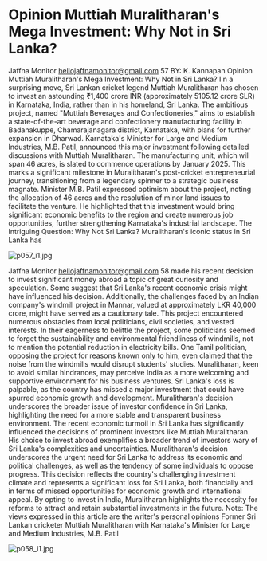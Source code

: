 # Opinion Muttiah Muralitharan's Mega Investment: Why Not in Sri Lanka?

Jaffna Monitor
hellojaffnamonitor@gmail.com
57
BY: 
K. Kannapan
Opinion
Muttiah Muralitharan's 
Mega Investment: 
Why Not in Sri Lanka?
I
n a surprising move, Sri Lankan cricket 
legend Muttiah Muralitharan has chosen 
to invest an astounding ₹1,400 crore INR 
(approximately 5105.12 crore SLR) in 
Karnataka, India, rather than in his homeland, 
Sri Lanka.
The ambitious project, named "Muttiah 
Beverages and Confectioneries," aims to 
establish a state-of-the-art beverage and 
confectionery manufacturing facility in 
Badanakuppe, Chamarajanagara district, 
Karnataka, with plans for further expansion in 
Dharwad.
Karnataka's Minister for Large and Medium 
Industries, M.B. Patil, announced this major 
investment following detailed discussions with 
Muttiah Muralitharan. The manufacturing 
unit, which will span 46 acres, is slated to 
commence operations by January 2025. This 
marks a significant milestone in Muralitharan's 
post-cricket entrepreneurial journey, 
transitioning from a legendary spinner to a 
strategic business magnate.
Minister M.B. Patil expressed optimism about 
the project, noting the allocation of 46 acres 
and the resolution of minor land issues to 
facilitate the venture. He highlighted that this 
investment would bring significant economic 
benefits to the region and create numerous 
job opportunities, further strengthening 
Karnataka's industrial landscape.
The Intriguing Question: Why Not Sri 
Lanka?
Muralitharan's iconic status in Sri Lanka has

![p057_i1.jpg](images_out/022_opinion_muttiah_muralitharans_mega_investment_why_/p057_i1.jpg)

Jaffna Monitor
hellojaffnamonitor@gmail.com
58
made his recent decision to invest significant 
money abroad a topic of great curiosity and 
speculation. Some suggest that Sri Lanka's 
recent economic crisis might have influenced 
his decision. Additionally, the challenges 
faced by an Indian company's windmill 
project in Mannar, valued at approximately 
LKR 40,000 crore, might have served as a 
cautionary tale.
This project encountered numerous obstacles 
from local politicians, civil societies, and 
vested interests. In their eagerness to belittle 
the project, some politicians seemed to 
forget the sustainability and environmental 
friendliness of windmills, not to mention the 
potential reduction in electricity bills. 
One Tamil politician, opposing the project for 
reasons known only to him, even claimed that 
the noise from the windmills would disrupt 
students' studies. Muralitharan, keen to avoid 
similar hindrances, may perceive India as a 
more welcoming and supportive environment 
for his business ventures.
Sri Lanka's loss is palpable, as the country has 
missed a major investment that could have 
spurred economic growth and development. 
Muralitharan's decision underscores the 
broader issue of investor confidence in Sri 
Lanka, highlighting the need for a more stable 
and transparent business environment.
The recent economic turmoil in Sri Lanka 
has significantly influenced the decisions 
of prominent investors like Muttiah 
Muralitharan. His choice to invest abroad 
exemplifies a broader trend of investors wary 
of Sri Lanka's complexities and uncertainties. 
Muralitharan's decision underscores the 
urgent need for Sri Lanka to address its 
economic and political challenges, as well as 
the tendency of some individuals to oppose 
progress. 
This decision reflects the country's 
challenging investment climate and 
represents a significant loss for Sri Lanka, 
both financially and in terms of missed 
opportunities for economic growth and 
international appeal. By opting to invest in 
India, Muralitharan highlights the necessity 
for reforms to attract and retain substantial 
investments in the future.
Note: The views expressed in this article 
are the writer's personal opinions 
 Former 
Sri Lankan 
cricketer 
Muttiah 
Muralitharan 
with 
Karnataka's 
Minister for 
Large and 
Medium 
Industries, 
M.B. Patil

![p058_i1.jpg](images_out/022_opinion_muttiah_muralitharans_mega_investment_why_/p058_i1.jpg)

